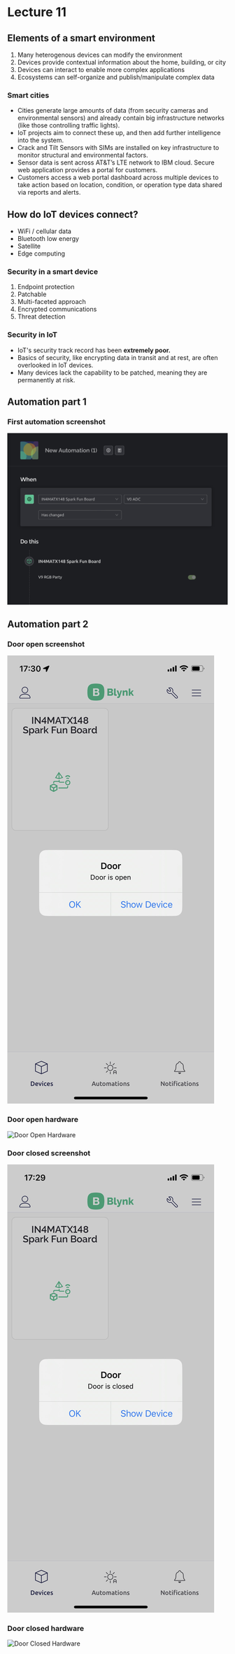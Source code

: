 # Lecture 11

## Elements of a smart environment

1) Many heterogenous devices can modify the environment
2) Devices provide contextual information about the home, building, or city
3) Devices can interact to enable more complex applications
4) Ecosystems can self-organize and publish/manipulate complex data

### Smart cities

- Cities generate large amounts of data (from security cameras and environmental sensors) and already contain big infrastructure networks (like those controlling traffic lights).
- IoT projects aim to connect these up, and then add further intelligence into the system.
- Crack and Tilt Sensors with SIMs are installed on key infrastructure to monitor structural and environmental factors.
- Sensor data is sent across AT&T’s LTE network to IBM cloud. Secure web application provides a portal for customers.
- Customers access a web portal dashboard across multiple devices to take action based on location, condition, or operation type data shared via reports and alerts.

## How do IoT devices connect?

- WiFi / cellular data
- Bluetooth low energy
- Satellite
- Edge computing

### Security in a smart device

1) Endpoint protection
2) Patchable
3) Multi-faceted approach
4) Encrypted communications
5) Threat detection

### Security in IoT

- IoT's security track record has been **extremely poor.**
- Basics of security, like encrypting data in transit and at rest, are often overlooked in IoT devices.
- Many devices lack the capability to be patched, meaning they are permanently at risk.

## Automation part 1

### First automation screenshot

![First Automation Screenshot](./figures/first-automation-screenshot.png)

## Automation part 2

### Door open screenshot

![Door open screenshot](./figures/door-open-screenshot.jpg)

### Door open hardware

![Door Open Hardware](./figures/door-open-hardware.jpg)

### Door closed screenshot

![Door Closed Screenshot](./figures/door-closed-screenshot.jpg)

### Door closed hardware

![Door Closed Hardware](./figures/door-closed-hardware.jpg)
